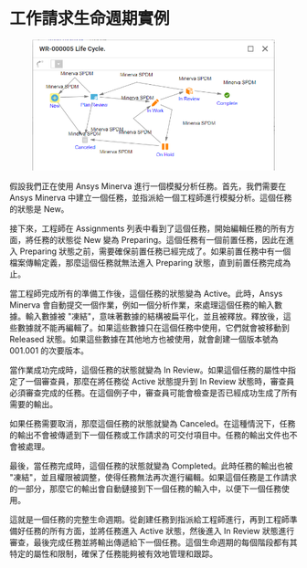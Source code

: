 # 工作請求生命週期實例

<figure><img src="../.gitbook/assets/image (3) (1).png" alt=""><figcaption></figcaption></figure>

假設我們正在使用 Ansys Minerva 進行一個模擬分析任務。首先，我們需要在 Ansys Minerva 中建立一個任務，並指派給一個工程師進行模擬分析。這個任務的狀態是 New。&#x20;

接下來，工程師在 Assignments 列表中看到了這個任務，開始編輯任務的所有方面，將任務的狀態從 New 變為 Preparing。這個任務有一個前置任務，因此在進入 Preparing 狀態之前，需要確保前置任務已經完成了。如果前置任務中有一個檔案傳輸定義，那麼這個任務就無法進入 Preparing 狀態，直到前置任務完成為止。&#x20;

當工程師完成所有的準備工作後，這個任務的狀態變為 Active。此時，Ansys Minerva 會自動提交一個作業，例如一個分析作業，來處理這個任務的輸入數據。輸入數據被 "凍結"，意味著數據的結構被扁平化，並且被釋放。釋放後，這些數據就不能再編輯了。如果這些數據只在這個任務中使用，它們就會被移動到 Released 狀態。如果這些數據在其他地方也被使用，就會創建一個版本號為 001.001 的次要版本。&#x20;

當作業成功完成時，這個任務的狀態就變為 In Review。如果這個任務的屬性中指定了一個審查員，那麼在將任務從 Active 狀態提升到 In Review 狀態時，審查員必須審查完成的任務。在這個例子中，審查員可能會檢查是否已經成功生成了所有需要的輸出。

如果任務需要取消，那麼這個任務的狀態就變為 Canceled。在這種情況下，任務的輸出不會被傳遞到下一個任務或工作請求的可交付項目中。任務的輸出文件也不會被處理。&#x20;

最後，當任務完成時，這個任務的狀態就變為 Completed。此時任務的輸出也被 "凍結"，並且權限被調整，使得任務無法再次進行編輯。如果這個任務是工作請求的一部分，那麼它的輸出會自動鏈接到下一個任務的輸入中，以便下一個任務使用。&#x20;

這就是一個任務的完整生命週期。從創建任務到指派給工程師進行，再到工程師準備好任務的所有方面，並將任務進入 Active 狀態，然後進入 In Review 狀態進行審查，最後完成任務並將輸出傳遞給下一個任務。這個生命週期的每個階段都有其特定的屬性和限制，確保了任務能夠被有效地管理和跟踪。
